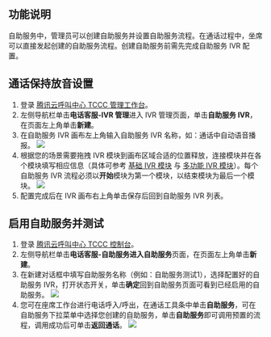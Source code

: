## 功能说明
自助服务中，管理员可以创建自助服务并设置自助服务流程。在通话过程中，坐席可以直接发起创建的自助服务流程。创建自助服务前需先完成自助服务 IVR 配置。

## 通话保持放音设置
1. 登录 [腾讯云呼叫中心 TCCC 管理工作台](https://console.cloud.tencent.com/ccc)。
2. 左侧导航栏单击**电话客服-IVR 管理**进入 IVR 管理页面，单击**自助服务 IVR**，在页面左上角单击**新建**。
3. 在自助服务 IVR 画布左上角输入自助服务 IVR 名称，如：通话中自动语音播报。
![](https://qcloudimg.tencent-cloud.cn/raw/8eabc3a009260647f9bed04a3f62c8cb.png)
4. 根据您的场景需要拖拽 IVR 模块到画布区域合适的位置释放，连接模块并在各个模块填写相应信息（具体可参考 [基础 IVR 模块](xxxx) 与 [多功能 IVR 模块](xxxx)）。每个自助服务 IVR 流程必须以**开始**模块为第一个模块，以结束模块为最后一个模块。
![](https://qcloudimg.tencent-cloud.cn/raw/d8d6be9289cd8e5ccdf166d37f694079.png)
5. 配置完成后在 IVR 画布右上角单击保存后回到自助服务 IVR 列表。

## 启用自助服务并测试
1. 登录 [腾讯云呼叫中心 TCCC 控制台](https://console.cloud.tencent.com/ccc)。
2. 左侧导航栏单击**电话客服-自助服务进入自助服务**页面，在页面左上角单击**新建**。
3. 在新建对话框中填写自助服务名称（例如：自助服务测试1），选择配置好的自助服务 IVR，打开状态开关，单击**确定**回到自助服务页面可看到已经启用的自助服务。
![](https://qcloudimg.tencent-cloud.cn/raw/473a0f51579bb948949e77f4d664e3eb.png)
4. 您可在座席工作台进行电话呼入/呼出，在通话工具条中单击**自助服务**，可在自助服务下拉菜单中选择您创建的自助服务，单击**自助服务**即可调用预置的流程，调用成功后可单击**返回通话**。
![](https://qcloudimg.tencent-cloud.cn/raw/8ae78b0a54343fdb2d9b5eecaf8ed874.png)

